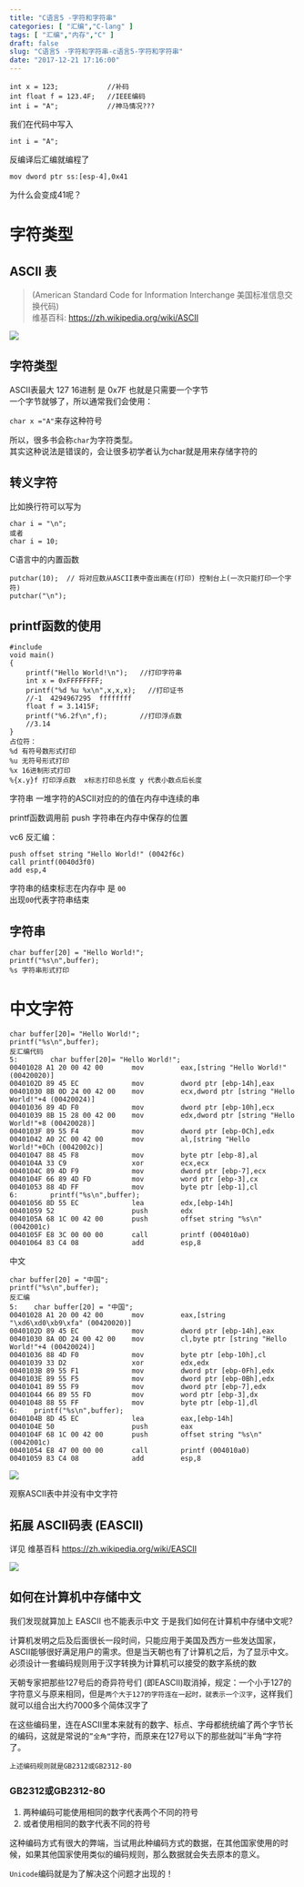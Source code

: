 ```yaml
---
title: "C语言5 -字符和字符串"
categories: [ "汇编","C-lang" ]
tags: [ "汇编","内存","C" ]
draft: false
slug: "C语言5 -字符和字符串-c语言5-字符和字符串"
date: "2017-12-21 17:16:00"
---
```




    int x = 123;            //补码
    int float f = 123.4F;   //IEEE编码
    int i = "A";            //神马情况???

我们在代码中写入

    int i = "A";

反编译后汇编就编程了

    mov dword ptr ss:[esp-4],0x41

为什么会变成41呢？

# 字符类型

## ASCII 表

> (American Standard Code for Information Interchange 美国标准信息交换代码)  
> 维基百科: <https://zh.wikipedia.org/wiki/ASCII>

![][1] 

## 字符类型

ASCII表最大 127 16进制 是 0x7F 也就是只需要一个字节  
一个字节就够了，所以通常我们会使用：

`char x ="A"`来存这种符号

所以，很多书会称`char`为字符类型。  
其实这种说法是错误的，会让很多初学者认为char就是用来存储字符的

## 转义字符

比如换行符可以写为

    char i = "\n";
    或者
    char i = 10;

C语言中的内置函数

    putchar(10);  // 将对应数从ASCII表中查出画在(打印) 控制台上(一次只能打印一个字符)
    putchar("\n");

## printf函数的使用

    #include
    void main()
    {
        printf("Hello World!\n");   //打印字符串
        int x = 0xFFFFFFFF;
        printf("%d %u %x\n",x,x,x);   //打印证书
        //-1  4294967295  ffffffff
        float f = 3.1415F;
        printf("%6.2f\n",f);        //打印浮点数
        //3.14
    }
    占位符：
    %d 有符号数形式打印
    %u 无符号形式打印
    %x 16进制形式打印
    %{x.y}f 打印浮点数  x标志打印总长度 y 代表小数点后长度

字符串 一堆字符的ASCII对应的的值在内存中连续的串

printf函数调用前 push 字符串在内存中保存的位置

vc6 反汇编：

    push offset string "Hello World!" (0042f6c)
    call printf(0040d3f0)
    add esp,4

字符串的结束标志在内存中 是 `00`  
出现`00`代表字符串结束

## 字符串

    char buffer[20] = "Hello World!";
    printf("%s\n",buffer);
    %s 字符串形式打印

# 中文字符

    char buffer[20]= "Hello World!";
    printf("%s\n",buffer);
    反汇编代码
    5:        char buffer[20]= "Hello World!";
    00401028 A1 20 00 42 00       mov         eax,[string "Hello World!" (00420020)]
    0040102D 89 45 EC             mov         dword ptr [ebp-14h],eax
    00401030 8B 0D 24 00 42 00    mov         ecx,dword ptr [string "Hello World!"+4 (00420024)]
    00401036 89 4D F0             mov         dword ptr [ebp-10h],ecx
    00401039 8B 15 28 00 42 00    mov         edx,dword ptr [string "Hello World!"+8 (00420028)]
    0040103F 89 55 F4             mov         dword ptr [ebp-0Ch],edx
    00401042 A0 2C 00 42 00       mov         al,[string "Hello World!"+0Ch (0042002c)]
    00401047 88 45 F8             mov         byte ptr [ebp-8],al
    0040104A 33 C9                xor         ecx,ecx
    0040104C 89 4D F9             mov         dword ptr [ebp-7],ecx
    0040104F 66 89 4D FD          mov         word ptr [ebp-3],cx
    00401053 88 4D FF             mov         byte ptr [ebp-1],cl
    6:        printf("%s\n",buffer);
    00401056 8D 55 EC             lea         edx,[ebp-14h]
    00401059 52                   push        edx
    0040105A 68 1C 00 42 00       push        offset string "%s\n" (0042001c)
    0040105F E8 3C 00 00 00       call        printf (004010a0)
    00401064 83 C4 08             add         esp,8

中文

    char buffer[20] = "中国";
    printf("%s\n",buffer);
    反汇编
    5:    char buffer[20] = "中国";
    00401028 A1 20 00 42 00       mov         eax,[string "\xd6\xd0\xb9\xfa" (00420020)]
    0040102D 89 45 EC             mov         dword ptr [ebp-14h],eax
    00401030 8A 0D 24 00 42 00    mov         cl,byte ptr [string "Hello World!"+4 (00420024)]
    00401036 88 4D F0             mov         byte ptr [ebp-10h],cl
    00401039 33 D2                xor         edx,edx
    0040103B 89 55 F1             mov         dword ptr [ebp-0Fh],edx
    0040103E 89 55 F5             mov         dword ptr [ebp-0Bh],edx
    00401041 89 55 F9             mov         dword ptr [ebp-7],edx
    00401044 66 89 55 FD          mov         word ptr [ebp-3],dx
    00401048 88 55 FF             mov         byte ptr [ebp-1],dl
    6:    printf("%s\n",buffer);
    0040104B 8D 45 EC             lea         eax,[ebp-14h]
    0040104E 50                   push        eax
    0040104F 68 1C 00 42 00       push        offset string "%s\n" (0042001c)
    00401054 E8 47 00 00 00       call        printf (004010a0)
    00401059 83 C4 08             add         esp,8
    

![][2] 

观察ASCII表中并没有中文字符

## 拓展 ASCII码表 (EASCII)

详见 维基百科 <https://zh.wikipedia.org/wiki/EASCII>

![][3] 

## 如何在计算机中存储中文

我们发现就算加上 EASCII 也不能表示中文 于是我们如何在计算机中存储中文呢?

计算机发明之后及后面很长一段时间，只能应用于美国及西方一些发达国家，ASCII能够很好满足用户的需求。但是当天朝也有了计算机之后，为了显示中文。必须设计一套编码规则用于汉字转换为计算机可以接受的数字系统的数

天朝专家把那些127号后的奇异符号们 (即EASCII)取消掉，规定：一个小于127的字符意义与原来相同，但是`两个大于127的字符连在一起时，就表示一个汉字`，这样我们就可以组合出大约7000多个简体汉字了

在这些编码里，连在ASCII里本来就有的数字、标点、字母都统统编了两个字节长的编码，这就是常说的`”全角“`字符，而原来在127号以下的那些就叫”半角“字符了。

`上述编码规则就是GB2312或GB2312-80`

### GB2312或GB2312-80

  1. 两种编码可能使用相同的数字代表两个不同的符号
  2. 或者使用相同的数字代表不同的符号

这种编码方式有很大的弊端，当试用此种编码方式的数据，在其他国家使用的时候，如果其他国家使用类似的编码规则，那么数据就会失去原本的意义。

`Unicode`编码就是为了解决这个问题才出现的！

 [1]: /uploads/oss/2017-12-22-15138704372139.jpg ""
 [2]: /uploads/oss/2017-12-22-15138752655614.jpg ""
 [3]: /uploads/oss/2017-12-22-15138754238161.gif ""